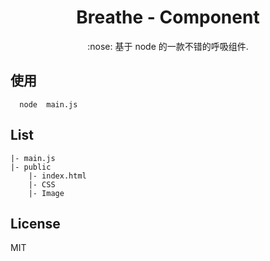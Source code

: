 
<h1 align="center"> Breathe - Component </h1>

<p align="center"> :nose: 基于 node 的一款不错的呼吸组件.</p>

## 使用

```node
  node  main.js
```

## List

```目录结构
|- main.js
|- public
    |- index.html
    |- CSS
    |- Image
```

## License

MIT